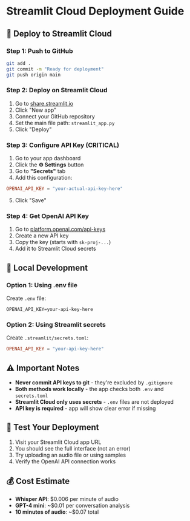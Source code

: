 # Streamlit Cloud Deployment Guide

## 🚀 Deploy to Streamlit Cloud

### Step 1: Push to GitHub
```bash
git add .
git commit -m "Ready for deployment"
git push origin main
```

### Step 2: Deploy on Streamlit Cloud
1. Go to [share.streamlit.io](https://share.streamlit.io)
2. Click "New app"
3. Connect your GitHub repository
4. Set the main file path: `streamlit_app.py`
5. Click "Deploy"

### Step 3: Configure API Key (CRITICAL)
1. Go to your app dashboard
2. Click the **⚙️ Settings** button
3. Go to **"Secrets"** tab
4. Add this configuration:
```toml
OPENAI_API_KEY = "your-actual-api-key-here"
```
5. Click "Save"

### Step 4: Get OpenAI API Key
1. Go to [platform.openai.com/api-keys](https://platform.openai.com/api-keys)
2. Create a new API key
3. Copy the key (starts with `sk-proj-...`)
4. Add it to Streamlit Cloud secrets

## 🔧 Local Development

### Option 1: Using .env file
Create `.env` file:
```
OPENAI_API_KEY=your-api-key-here
```

### Option 2: Using Streamlit secrets
Create `.streamlit/secrets.toml`:
```toml
OPENAI_API_KEY = "your-api-key-here"
```

## ⚠️ Important Notes

- **Never commit API keys to git** - they're excluded by `.gitignore`
- **Both methods work locally** - the app checks both `.env` and `secrets.toml`
- **Streamlit Cloud only uses secrets** - `.env` files are not deployed
- **API key is required** - app will show clear error if missing

## 🎯 Test Your Deployment

1. Visit your Streamlit Cloud app URL
2. You should see the full interface (not an error)
3. Try uploading an audio file or using samples
4. Verify the OpenAI API connection works

## 💰 Cost Estimate

- **Whisper API**: $0.006 per minute of audio
- **GPT-4 mini**: ~$0.01 per conversation analysis
- **10 minutes of audio**: ~$0.07 total 